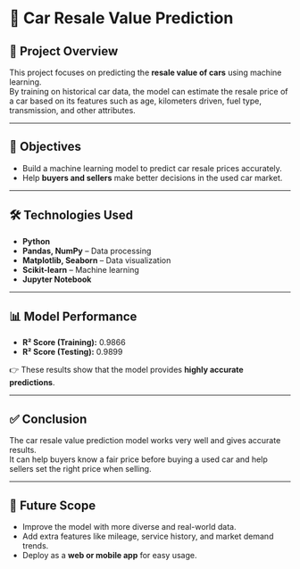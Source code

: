 # 🚗 Car Resale Value Prediction  


## 📌 Project Overview  
This project focuses on predicting the **resale value of cars** using machine learning.  
By training on historical car data, the model can estimate the resale price of a car based on its features such as age, kilometers driven, fuel type, transmission, and other attributes.  

---

## 🎯 Objectives  
- Build a machine learning model to predict car resale prices accurately.  
- Help **buyers and sellers** make better decisions in the used car market.  

---

## 🛠️ Technologies Used  
- **Python**  
- **Pandas, NumPy** – Data processing  
- **Matplotlib, Seaborn** – Data visualization  
- **Scikit-learn** – Machine learning  
- **Jupyter Notebook**  

---

## 📊 Model Performance  
- **R² Score (Training):** 0.9866  
- **R² Score (Testing):** 0.9899  

👉 These results show that the model provides **highly accurate predictions**.  

---

## ✅ Conclusion  
The car resale value prediction model works very well and gives accurate results.  
It can help buyers know a fair price before buying a used car and help sellers set the right price when selling.  

---

## 🔮 Future Scope  
- Improve the model with more diverse and real-world data.  
- Add extra features like mileage, service history, and market demand trends.  
- Deploy as a **web or mobile app** for easy usage.  


